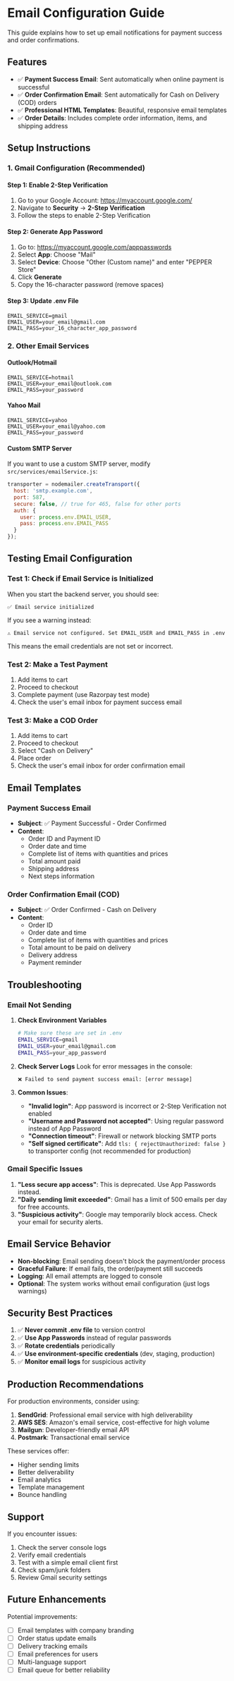 # Email Configuration Guide

This guide explains how to set up email notifications for payment success and order confirmations.

## Features

- ✅ **Payment Success Email**: Sent automatically when online payment is successful
- ✅ **Order Confirmation Email**: Sent automatically for Cash on Delivery (COD) orders
- ✅ **Professional HTML Templates**: Beautiful, responsive email templates
- ✅ **Order Details**: Includes complete order information, items, and shipping address

## Setup Instructions

### 1. Gmail Configuration (Recommended)

#### Step 1: Enable 2-Step Verification
1. Go to your Google Account: https://myaccount.google.com/
2. Navigate to **Security** → **2-Step Verification**
3. Follow the steps to enable 2-Step Verification

#### Step 2: Generate App Password
1. Go to: https://myaccount.google.com/apppasswords
2. Select **App**: Choose "Mail"
3. Select **Device**: Choose "Other (Custom name)" and enter "PEPPER Store"
4. Click **Generate**
5. Copy the 16-character password (remove spaces)

#### Step 3: Update .env File
```env
EMAIL_SERVICE=gmail
EMAIL_USER=your_email@gmail.com
EMAIL_PASS=your_16_character_app_password
```

### 2. Other Email Services

#### Outlook/Hotmail
```env
EMAIL_SERVICE=hotmail
EMAIL_USER=your_email@outlook.com
EMAIL_PASS=your_password
```

#### Yahoo Mail
```env
EMAIL_SERVICE=yahoo
EMAIL_USER=your_email@yahoo.com
EMAIL_PASS=your_password
```

#### Custom SMTP Server
If you want to use a custom SMTP server, modify `src/services/emailService.js`:

```javascript
transporter = nodemailer.createTransport({
  host: 'smtp.example.com',
  port: 587,
  secure: false, // true for 465, false for other ports
  auth: {
    user: process.env.EMAIL_USER,
    pass: process.env.EMAIL_PASS
  }
});
```

## Testing Email Configuration

### Test 1: Check if Email Service is Initialized
When you start the backend server, you should see:
```
✅ Email service initialized
```

If you see a warning instead:
```
⚠️ Email service not configured. Set EMAIL_USER and EMAIL_PASS in .env
```
This means the email credentials are not set or incorrect.

### Test 2: Make a Test Payment
1. Add items to cart
2. Proceed to checkout
3. Complete payment (use Razorpay test mode)
4. Check the user's email inbox for payment success email

### Test 3: Make a COD Order
1. Add items to cart
2. Proceed to checkout
3. Select "Cash on Delivery"
4. Place order
5. Check the user's email inbox for order confirmation email

## Email Templates

### Payment Success Email
- **Subject**: ✅ Payment Successful - Order Confirmed
- **Content**:
  - Order ID and Payment ID
  - Order date and time
  - Complete list of items with quantities and prices
  - Total amount paid
  - Shipping address
  - Next steps information

### Order Confirmation Email (COD)
- **Subject**: ✅ Order Confirmed - Cash on Delivery
- **Content**:
  - Order ID
  - Order date and time
  - Complete list of items with quantities and prices
  - Total amount to be paid on delivery
  - Delivery address
  - Payment reminder

## Troubleshooting

### Email Not Sending

1. **Check Environment Variables**
   ```bash
   # Make sure these are set in .env
   EMAIL_SERVICE=gmail
   EMAIL_USER=your_email@gmail.com
   EMAIL_PASS=your_app_password
   ```

2. **Check Server Logs**
   Look for error messages in the console:
   ```
   ❌ Failed to send payment success email: [error message]
   ```

3. **Common Issues**:
   - **"Invalid login"**: App password is incorrect or 2-Step Verification not enabled
   - **"Username and Password not accepted"**: Using regular password instead of App Password
   - **"Connection timeout"**: Firewall or network blocking SMTP ports
   - **"Self signed certificate"**: Add `tls: { rejectUnauthorized: false }` to transporter config (not recommended for production)

### Gmail Specific Issues

1. **"Less secure app access"**: This is deprecated. Use App Passwords instead.
2. **"Daily sending limit exceeded"**: Gmail has a limit of 500 emails per day for free accounts.
3. **"Suspicious activity"**: Google may temporarily block access. Check your email for security alerts.

## Email Service Behavior

- **Non-blocking**: Email sending doesn't block the payment/order process
- **Graceful Failure**: If email fails, the order/payment still succeeds
- **Logging**: All email attempts are logged to console
- **Optional**: The system works without email configuration (just logs warnings)

## Security Best Practices

1. ✅ **Never commit .env file** to version control
2. ✅ **Use App Passwords** instead of regular passwords
3. ✅ **Rotate credentials** periodically
4. ✅ **Use environment-specific credentials** (dev, staging, production)
5. ✅ **Monitor email logs** for suspicious activity

## Production Recommendations

For production environments, consider using:

1. **SendGrid**: Professional email service with high deliverability
2. **AWS SES**: Amazon's email service, cost-effective for high volume
3. **Mailgun**: Developer-friendly email API
4. **Postmark**: Transactional email service

These services offer:
- Higher sending limits
- Better deliverability
- Email analytics
- Template management
- Bounce handling

## Support

If you encounter issues:
1. Check the server console logs
2. Verify email credentials
3. Test with a simple email client first
4. Check spam/junk folders
5. Review Gmail security settings

## Future Enhancements

Potential improvements:
- [ ] Email templates with company branding
- [ ] Order status update emails
- [ ] Delivery tracking emails
- [ ] Email preferences for users
- [ ] Multi-language support
- [ ] Email queue for better reliability